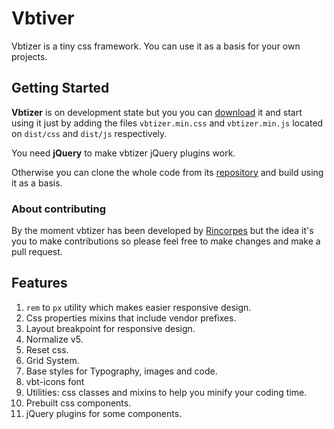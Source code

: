 # Vbtiver

Vbtizer is a tiny css framework. You can use it as a basis for your own projects.

## Getting Started

**Vbtizer** is on development state but you you can [download](https://github.com/Rincorpes/vbtizer/archive/master.zip) it and start using it just by adding the files ``vbtizer.min.css`` and ``vbtizer.min.js`` located on ``dist/css`` and ``dist/js`` respectively.

You need **jQuery** to make vbtizer jQuery plugins work.

Otherwise you can clone the whole code from its [repository](https://github.com/Rincorpes/vbtizer) and build using it as a basis.

### About contributing

By the moment vbtizer has been developed by [Rincorpes](https://github.com/Rincorpes) but the idea it's you to make contributions so please feel free to make changes and make a pull request.

## Features

1. ``rem`` to ``px`` utility which makes easier responsive design.
2. Css properties mixins that include vendor prefixes.
3. Layout breakpoint for responsive design.
4. Normalize v5.
5. Reset css.
6. Grid System.
7. Base styles for Typography, images and code.
8. vbt-icons font
9. Utilities: css classes and mixins to help you minify your coding time.
10. Prebuilt css components.
11. jQuery plugins for some components.